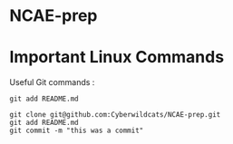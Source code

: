 # NCAE-prep


# Important Linux Commands

Useful Git commands :

`git add README.md`


```
git clone git@github.com:Cyberwildcats/NCAE-prep.git
git add README.md
git commit -m "this was a commit" 
```

